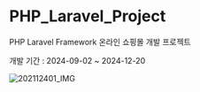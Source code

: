 # PHP_Laravel_Project

PHP Laravel Framework 온라인 쇼핑몰 개발 프로젝트

개발 기간 : 2024-09-02 ~ 2024-12-20

![202112401_IMG](https://github.com/user-attachments/assets/525a7313-d7f7-4de0-bc12-38946406b7e7)
